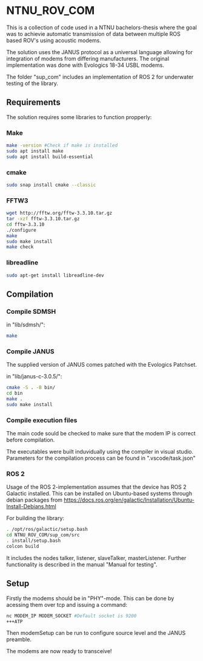 # NTNU_ROV_COM
This is a collection of code used in a NTNU bachelors-thesis where the goal was to achievie automatic transmission of data between multiple ROS based ROV's using acoustic modems.

The solution uses the JANUS protocol as a universal language allowing for integration of modems from differing manufacturers. The original implementation was done with Evologics 18-34 USBL modems.

The folder "sup_com" includes an implementation of ROS 2 for underwater testing of the library. 

## Requirements
The solution requires some libraries to function propperly:

### Make
```bash
make -version #Check if make is installed
sudo apt install make
sudo apt install build-essential
```
### cmake
```bash
sudo snap install cmake --classic
```
### FFTW3
```bash
wget http://fftw.org/fftw-3.3.10.tar.gz
tar -xzf fftw-3.3.10.tar.gz
cd fftw-3.3.10
./configure
make
sudo make install
make check
```

### libreadline
```bash
sudo apt-get install libreadline-dev
```
## Compilation
### Compile SDMSH
in "lib/sdmsh/":
```bash
make
```
### Compile JANUS
The supplied version of JANUS comes patched with the Evologics Patchset.

in "lib/janus-c-3.0.5/":
```bash
cmake -S . -B bin/
cd bin
make .
sudo make install
```

### Compile execution files
The main code sould be checked to make sure that the modem IP is correct before compilation.

The executables were built induvidually using the compiler in visual studio. Parameters for the compilation process can be found in ".vscode/task.json"

### ROS 2
Usage of the ROS 2-implementation assumes that the device has ROS 2 Galactic installed. This can be installed on Ubuntu-based systems through debian packages from https://docs.ros.org/en/galactic/Installation/Ubuntu-Install-Debians.html 

For building the library:
```bash
. /opt/ros/galactic/setup.bash
cd NTNU_ROV_COM/sup_com/src
. install/setup.bash
colcon build
```

It includes the nodes talker, listener, slaveTalker, masterListener. Further functionality is described in the manual "Manual for testing".

## Setup

Firstly the modems should be in "PHY"-mode. This can be done by acessing them over tcp and issuing a command:
```bash
nc MODEM_IP MODEM_SOCKET #Default socket is 9200
+++ATP
```

Then modemSetup can be run to configure source level and the JANUS preamble.

The modems are now ready to transceive!
